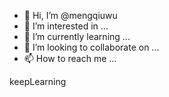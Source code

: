 - 👋 Hi, I’m @mengqiuwu
- 👀 I’m interested in ...
- 🌱 I’m currently learning ...
- 💞️ I’m looking to collaborate on ...
- 📫 How to reach me ...

<!---
mengqiuwu/mengqiuwu is a ✨ special ✨ repository because its `README.md` (this file) appears on your GitHub profile.
You can click the Preview link to take a look at your changes.
--->

keepLearning
